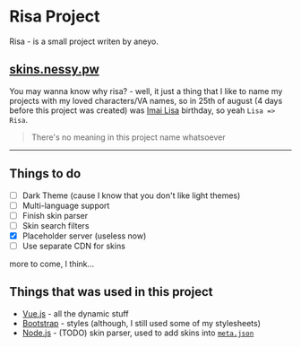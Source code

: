 # Risa Project

Risa - is a small project writen by aneyo.

## [skins.nessy.pw](https://a.nessy.pw)

You may wanna know why risa? - well, it just a thing that I like to name my projects with my loved characters/VA names, so in 25th of august (4 days before this project was created) was [Imai Lisa](http://bandori.wikia.com/wiki/Imai_Lisa) birthday, so yeah `Lisa => Risa`.
> There's no meaning in this project name whatsoever

****

## Things to do

- [ ] Dark Theme (cause I know that you don't like light themes)
- [ ] Multi-language support
- [ ] Finish skin parser
- [ ] Skin search filters
- [x] Placeholder server (useless now)
- [ ] Use separate CDN for skins

more to come, I think...

## Things that was used in this project

- [Vue.js](http://vuejs.org/) - all the dynamic stuff
- [Bootstrap](https://getbootstrap.com/) - styles (although, I still used some of my stylesheets)
- [Node.js](https://nodejs.org/) - (TODO) skin parser, used to add skins into [`meta.json`](https://github.com/NessyBaka/risa/blob/master/meta.json)
